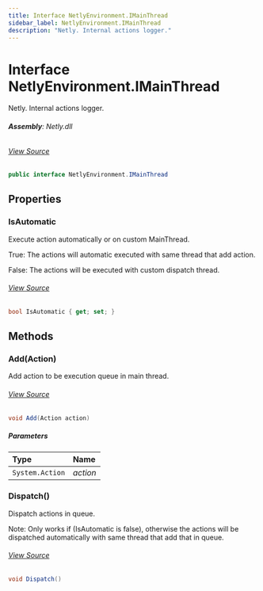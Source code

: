 ```yaml
---
title: Interface NetlyEnvironment.IMainThread
sidebar_label: NetlyEnvironment.IMainThread
description: "Netly. Internal actions logger."
---
```

# Interface NetlyEnvironment.IMainThread
Netly. Internal actions logger.

###### **Assembly**: Netly.dll
###### [View Source](https://github.com/alec1o/Netly/blob/dev/src/netly/interfaces/NetlyEnvironment.IMainThread.cs#L10)
```csharp title="Declaration"
public interface NetlyEnvironment.IMainThread
```
## Properties
### IsAutomatic
Execute action automatically or on custom MainThread.


True: The actions will automatic executed with same thread that add action.


False: The actions will be executed with custom dispatch thread.
###### [View Source](https://github.com/alec1o/Netly/blob/dev/src/netly/interfaces/NetlyEnvironment.IMainThread.cs#L17)
```csharp title="Declaration"
bool IsAutomatic { get; set; }
```
## Methods
### Add(Action)
Add action to be execution queue in main thread.
###### [View Source](https://github.com/alec1o/Netly/blob/dev/src/netly/interfaces/NetlyEnvironment.IMainThread.cs#L23)
```csharp title="Declaration"
void Add(Action action)
```

##### Parameters

| Type | Name |
|:--- |:--- |
| `System.Action` | *action* |

### Dispatch()
Dispatch actions in queue.


 Note: Only works if (IsAutomatic is false), otherwise the actions will be dispatched automatically with same
thread that add that in queue.
###### [View Source](https://github.com/alec1o/Netly/blob/dev/src/netly/interfaces/NetlyEnvironment.IMainThread.cs#L30)
```csharp title="Declaration"
void Dispatch()
```
